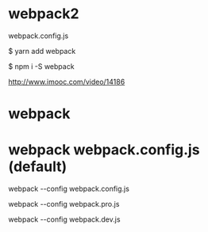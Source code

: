 # webpack2 


webpack.config.js


$ yarn add webpack



$ npm i -S webpack



http://www.imooc.com/video/14186


webpack
=== 
webpack webpack.config.js (default) 
=== 
webpack --config webpack.config.js



webpack --config webpack.pro.js

webpack --config webpack.dev.js
















